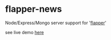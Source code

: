 # flapper-news
Node/Express/Mongo server support for '[flapper](https://github.com/jblossomweb/flapper "Flapper")'


see live demo [here](http://radiant-harbor-9928.herokuapp.com/ "heroku")
